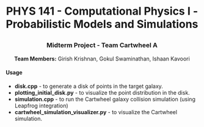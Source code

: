 # <p align="center">PHYS 141 - Computational Physics I - Probabilistic Models and Simulations<p>

### <p align="center">Midterm Project - Team Cartwheel A</p>

**<p align="center">Team Members:** Girish Krishnan, Gokul Swaminathan, Ishaan Kavoori</p>

#### Usage

* **disk.cpp** - to generate a disk of points in the target galaxy.
* **plotting_initial_disk.py** - to visualize the point distribution in the disk.
*  **simulation.cpp** - to run the Cartwheel galaxy collision simulation (using Leapfrog integration)
*  **cartwheel_simulation_visualizer.py** - to visualize the Cartwheel simulation.